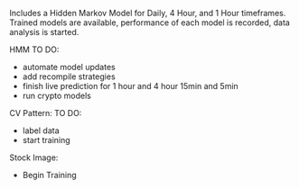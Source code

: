 Includes a Hidden Markov Model for Daily, 4 Hour, and 1 Hour timeframes. Trained models are available, performance of each model is recorded, data analysis is started.

HMM
TO DO:
- automate model updates
- add recompile strategies
- finish live prediction for 1 hour and 4 hour 15min and 5min
- run crypto models

CV Pattern:
TO DO:
- label data
- start training

Stock Image:
- Begin Training
